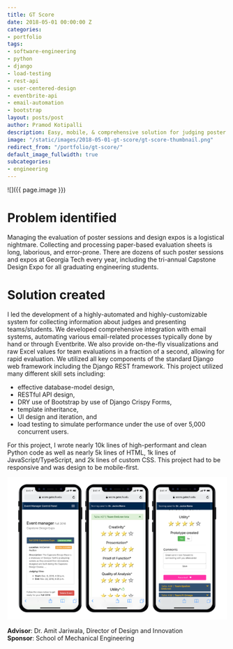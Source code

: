 ```yaml
---
title: GT Score
date: 2018-05-01 00:00:00 Z
categories:
- portfolio
tags:
- software-engineering
- python
- django
- load-testing
- rest-api
- user-centered-design
- eventbrite-api
- email-automation
- bootstrap
layout: posts/post
author: Pramod Kotipalli
description: Easy, mobile, & comprehensive solution for judging poster sessions
image: "/static/images/2018-05-01-gt-score/gt-score-thumbnail.png"
redirect_from: "/portfolio/gt-score/"
default_image_fullwidth: true
subcategories:
- engineering
---
```


![]({{ page.image }})

# Problem identified

Managing the evaluation of poster sessions and design expos is a logistical nightmare. Collecting and processing paper-based evaluation sheets is long, laborious, and error-prone. There are dozens of such poster sessions and expos at Georgia Tech every year, including the tri-annual Capstone Design Expo for all graduating engineering students.

# Solution created

I led the development of a highly-automated and highly-customizable system for collecting information about judges and presenting teams/students. We developed comprehensive integration with email systems, automating various email-related processes typically done by hand or through Eventbrite. We also provide on-the-fly visualizations and raw Excel values for team evaluations in a fraction of a second, allowing for rapid evaluation. We utilized all key components of the standard Django web framework including the Django REST framework. This project utilized many different skill sets including:

- effective database-model design,
- RESTful API design,
- DRY use of Bootstrap by use of Django Crispy Forms,
- template inheritance,
- UI design and iteration, and 
- load testing to simulate performance under the use of over 5,000 concurrent users.

For this project, I wrote nearly 10k lines of high-performant and clean Python code as well as nearly 5k lines of HTML, 1k lines of JavaScript/TypeScript, and 2k lines of custom CSS. This project had to be responsive and was design to be mobile-first.

![](/static/images/2018/01/01/gt-score/gt-score-screenshots.png)

**Advisor**: Dr. Amit Jariwala, Director of Design and Innovation  
**Sponsor**: School of Mechanical Engineering
